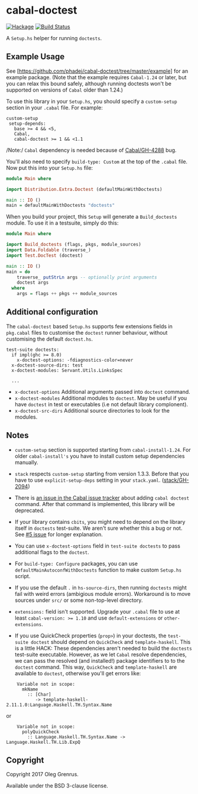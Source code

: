 cabal-doctest
=============

[![Hackage](https://img.shields.io/hackage/v/cabal-doctest.svg)](https://hackage.haskell.org/package/cabal-doctest) [![Build Status](https://travis-ci.org/phadej/cabal-doctest.svg?branch=master)](https://travis-ci.org/phadej/cabal-doctest)

A `Setup.hs` helper for running `doctests`.

Example Usage
-------------

See [https://github.com/phadej/cabal-doctest/tree/master/example] for an
example package. (Note that the example requires `Cabal-1.24` or later, but
you can relax this bound safely, although running doctests won't be supported
on versions of `Cabal` older than 1.24.)

To use this library in your `Setup.hs`, you should specify a `custom-setup`
section in your `.cabal` file. For example:

```
custom-setup
 setup-depends:
   base >= 4 && <5,
   Cabal,
   cabal-doctest >= 1 && <1.1
```

/Note:/ `Cabal` dependency is needed because of
[Cabal/GH-4288](https://github.com/haskell/cabal/issues/4288) bug.

You'll also need to specify `build-type: Custom` at the top of the `.cabal`
file. Now put this into your `Setup.hs` file:

```haskell
module Main where

import Distribution.Extra.Doctest (defaultMainWithDoctests)

main :: IO ()
main = defaultMainWithDoctests "doctests"
```

When you build your project, this `Setup` will generate a `Build_doctests`
module. To use it in a testsuite, simply do this:

```haskell
module Main where

import Build_doctests (flags, pkgs, module_sources)
import Data.Foldable (traverse_)
import Test.DocTest (doctest)

main :: IO ()
main = do
    traverse_ putStrLn args -- optionally print arguments
    doctest args
  where
    args = flags ++ pkgs ++ module_sources
```

Additional configuration
------------------------

The `cabal-doctest` based `Setup.hs` supports few extensions fields
in `pkg.cabal` files to customise the `doctest` runner behaviour, without
customising the default `doctest.hs`.

```
test-suite doctests:
  if impl(ghc >= 8.0)
    x-doctest-options: -fdiagnostics-color=never
  x-doctest-source-dirs: test
  x-doctest-modules: Servant.Utils.LinksSpec

  ...
```

* `x-doctest-options` Additional arguments passed into `doctest` command.
* `x-doctest-modules` Additional modules to `doctest`. May be useful if you
  have `doctest` in test or executables (i.e not default library complonent).
* `x-doctest-src-dirs` Additional source directories to look for the modules.

Notes
-----

* `custom-setup` section is supported starting from `cabal-install-1.24`.
  For older `cabal-install's` you have to install custom setup dependencies
  manually.

* `stack` respects `custom-setup` starting from version 1.3.3. Before that
  you have to use `explicit-setup-deps` setting in your `stack.yaml`.
  ([stack/GH-2094](https://github.com/commercialhaskell/stack/issues/2094))

* There is [an issue in the Cabal issue tracker](https://github.com/haskell/cabal/issues/2327)
  about adding `cabal doctest` command. After that command is implemented,
  this library will be deprecated.

* If your library contains `cbits`, you might need to depend on the library
  itself in `doctests` test-suite. We aren't sure whether this a bug or not.
  See [#5 issue](https://github.com/phadej/cabal-doctest/issues/5) for longer
  explanation.

* You can use `x-doctest-options` field in `test-suite doctests` to
  pass additional flags to the `doctest`.

* For `build-type: Configure` packages, you can use
  `defaultMainAutoconfWithDoctests` function to make custom `Setup.hs` script.

* If you use the default `.` in `hs-source-dirs`, then running `doctests`
  might fail with weird errors (ambigious module errors). Workaround is
  to move sources under `src/` or some non-top-level directory.

* `extensions:` field isn't supported. Upgrade your `.cabal` file to use at least
  `cabal-version: >= 1.10` and use `default-extensions` or `other-extensions`.

* If you use QuickCheck properties (`prop>`) in your doctests,
  the `test-suite doctest` should depend on `QuickCheck` and `template-haskell`.
  This is a little HACK: These dependencies aren't needed to build the
  `doctests` test-suite executable.  However, as we let `Cabal` resolve
  dependencies, we can pass the resolved (and installed!) package identifiers to
  to the `doctest` command.  This way, `QuickCheck` and `template-haskell` are
  available to `doctest`, otherwise you'll get errors like:

```
    Variable not in scope:
      mkName
        :: [Char]
           -> template-haskell-2.11.1.0:Language.Haskell.TH.Syntax.Name
```

or

```
    Variable not in scope:
      polyQuickCheck
        :: Language.Haskell.TH.Syntax.Name -> Language.Haskell.TH.Lib.ExpQ
```

Copyright
---------

Copyright 2017 Oleg Grenrus.

Available under the BSD 3-clause license.
